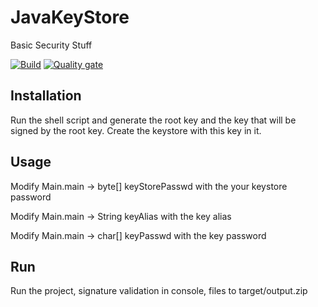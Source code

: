 # JavaKeyStore
Basic Security Stuff

[![Build](https://github.com/lcappuccio/java-keystore/actions/workflows/build.yml/badge.svg)](https://github.com/lcappuccio/java-keystore/actions/workflows/build.yml)
[![Quality gate](https://sonarcloud.io/api/project_badges/quality_gate?project=lcappuccio_java-keystore)](https://sonarcloud.io/summary/new_code?id=lcappuccio_java-keystore)

## Installation
Run the shell script and generate the root key and the key that will be signed by the root key. Create the keystore with this key in it.

## Usage
Modify Main.main -> byte[] keyStorePasswd with the your keystore password

Modify Main.main -> String keyAlias with the key alias

Modify Main.main -> char[] keyPasswd with the key password

## Run
Run the project, signature validation in console, files to target/output.zip
